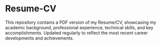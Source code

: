 # Resume-CV
This repository contains a PDF version of my Resume/CV, showcasing my academic background, professional experience, technical skills, and key accomplishments. Updated regularly to reflect the most recent career developments and achievements.
